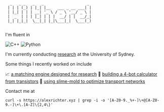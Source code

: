 ```text
  _   _ _   _   _                   _ 
 | | | (_) | |_| |__   ___ _ __ ___| |
 | |_| | | | __| '_ \ / _ \ '__/ _ \ |
 |  _  | | | |_| | | |  __/ | |  __/_|
 |_| |_|_|  \__|_| |_|\___|_|  \___(_)
                                      
```

I'm fluent in

![C++](https://img.shields.io/badge/c++-%2300599C.svg?style=flat-square&logo=c%2B%2B&logoColor=white) ![Python](https://img.shields.io/badge/python-3670A0?style=flat-square&logo=python&logoColor=ffdd54)


I'm currently conducting [research](https://www.sydney.edu.au/business/about/our-people/research-students/alexander-richter-601.html) at the University of Sydney.

Some things I recently worked on include

📈 [a matching engine designed for research](https://github.com/alexrichterxyz/extendable_limit_order_book)
🧮 [building a 4-bot calculator from transistors](https://alexrichter.xyz/posts/building-computer-from-transistors/)
🔬 [using slime-mold to optimize transport networks](https://alexrichter.xyz/posts/physarum-slime-mold-transport-networks-hawaii-hokkaido/)


Contact me at

```shell
curl -s https://alexrichter.xyz | grep -i -o '[A-Z0-9._%+-]\+@[A-Z0-9.-]\+\.[A-Z]\{2,4\}'
```
